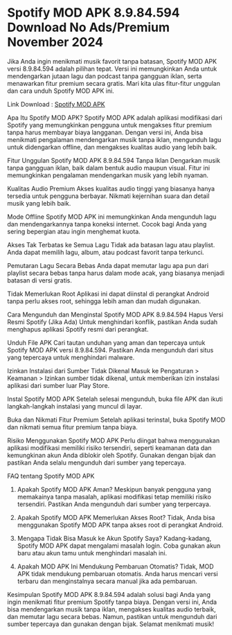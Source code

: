 # Spotify MOD APK 8.9.84.594 Download No Ads/Premium November 2024

Jika Anda ingin menikmati musik favorit tanpa batasan, Spotify MOD APK versi 8.9.84.594 adalah pilihan tepat. Versi ini memungkinkan Anda untuk mendengarkan jutaan lagu dan podcast tanpa gangguan iklan, serta menawarkan fitur premium secara gratis. Mari kita ulas fitur-fitur unggulan dan cara unduh Spotify MOD APK ini.

Link Download : [Spotify MOD APK](https://gamemodfree.com/spotify-apk)

Apa Itu Spotify MOD APK?
Spotify MOD APK adalah aplikasi modifikasi dari Spotify yang memungkinkan pengguna untuk mengakses fitur premium tanpa harus membayar biaya langganan. Dengan versi ini, Anda bisa menikmati pengalaman mendengarkan musik tanpa iklan, mengunduh lagu untuk didengarkan offline, dan mengakses kualitas audio yang lebih baik.

Fitur Unggulan Spotify MOD APK 8.9.84.594
Tanpa Iklan
Dengarkan musik tanpa gangguan iklan, baik dalam bentuk audio maupun visual. Fitur ini memungkinkan pengalaman mendengarkan musik yang lebih nyaman.

Kualitas Audio Premium
Akses kualitas audio tinggi yang biasanya hanya tersedia untuk pengguna berbayar. Nikmati kejernihan suara dan detail musik yang lebih baik.

Mode Offline
Spotify MOD APK ini memungkinkan Anda mengunduh lagu dan mendengarkannya tanpa koneksi internet. Cocok bagi Anda yang sering bepergian atau ingin menghemat kuota.

Akses Tak Terbatas ke Semua Lagu
Tidak ada batasan lagu atau playlist. Anda dapat memilih lagu, album, atau podcast favorit tanpa terkunci.

Pemutaran Lagu Secara Bebas
Anda dapat memutar lagu apa pun dari playlist secara bebas tanpa harus dalam mode acak, yang biasanya menjadi batasan di versi gratis.

Tidak Memerlukan Root
Aplikasi ini dapat diinstal di perangkat Android tanpa perlu akses root, sehingga lebih aman dan mudah digunakan.

Cara Mengunduh dan Menginstal Spotify MOD APK 8.9.84.594
Hapus Versi Resmi Spotify (Jika Ada)
Untuk menghindari konflik, pastikan Anda sudah menghapus aplikasi Spotify resmi dari perangkat.

Unduh File APK
Cari tautan unduhan yang aman dan tepercaya untuk Spotify MOD APK versi 8.9.84.594. Pastikan Anda mengunduh dari situs yang tepercaya untuk menghindari malware.

Izinkan Instalasi dari Sumber Tidak Dikenal
Masuk ke Pengaturan > Keamanan > Izinkan sumber tidak dikenal, untuk memberikan izin instalasi aplikasi dari sumber luar Play Store.

Instal Spotify MOD APK
Setelah selesai mengunduh, buka file APK dan ikuti langkah-langkah instalasi yang muncul di layar.

Buka dan Nikmati Fitur Premium
Setelah aplikasi terinstal, buka Spotify MOD dan nikmati semua fitur premium tanpa biaya.

Risiko Menggunakan Spotify MOD APK
Perlu diingat bahwa menggunakan aplikasi modifikasi memiliki risiko tersendiri, seperti keamanan data dan kemungkinan akun Anda diblokir oleh Spotify. Gunakan dengan bijak dan pastikan Anda selalu mengunduh dari sumber yang tepercaya.

FAQ tentang Spotify MOD APK
1. Apakah Spotify MOD APK Aman?
Meskipun banyak pengguna yang memakainya tanpa masalah, aplikasi modifikasi tetap memiliki risiko tersendiri. Pastikan Anda mengunduh dari sumber yang terpercaya.

2. Apakah Spotify MOD APK Memerlukan Akses Root?
Tidak, Anda bisa menggunakan Spotify MOD APK tanpa akses root di perangkat Android.

3. Mengapa Tidak Bisa Masuk ke Akun Spotify Saya?
Kadang-kadang, Spotify MOD APK dapat mengalami masalah login. Coba gunakan akun baru atau akun tamu untuk menghindari masalah ini.

4. Apakah MOD APK Ini Mendukung Pembaruan Otomatis?
Tidak, MOD APK tidak mendukung pembaruan otomatis. Anda harus mencari versi terbaru dan menginstalnya secara manual jika ada pembaruan.

Kesimpulan
Spotify MOD APK 8.9.84.594 adalah solusi bagi Anda yang ingin menikmati fitur premium Spotify tanpa biaya. Dengan versi ini, Anda bisa mendengarkan musik tanpa iklan, mengakses kualitas audio terbaik, dan memutar lagu secara bebas. Namun, pastikan untuk mengunduh dari sumber tepercaya dan gunakan dengan bijak. Selamat menikmati musik!
